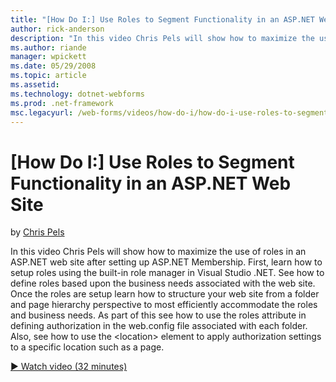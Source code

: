 ```yaml
---
title: "[How Do I:] Use Roles to Segment Functionality in an ASP.NET Web Site | Microsoft Docs"
author: rick-anderson
description: "In this video Chris Pels will show how to maximize the use of roles in an ASP.NET web site after setting up ASP.NET Membership. First, learn how to setup rol..."
ms.author: riande
manager: wpickett
ms.date: 05/29/2008
ms.topic: article
ms.assetid: 
ms.technology: dotnet-webforms
ms.prod: .net-framework
msc.legacyurl: /web-forms/videos/how-do-i/how-do-i-use-roles-to-segment-functionality-in-an-aspnet-web-site
---
```

[How Do I:] Use Roles to Segment Functionality in an ASP.NET Web Site
====================
by [Chris Pels](https://twitter.com/chrispels)

In this video Chris Pels will show how to maximize the use of roles in an ASP.NET web site after setting up ASP.NET Membership. First, learn how to setup roles using the built-in role manager in Visual Studio .NET. See how to define roles based upon the business needs associated with the web site. Once the roles are setup learn how to structure your web site from a folder and page hierarchy perspective to most efficiently accommodate the roles and business needs. As part of this see how to use the roles attribute in defining authorization in the web.config file associated with each folder. Also, see how to use the &lt;location&gt; element to apply authorization settings to a specific location such as a page.

[&#9654; Watch video (32 minutes)](https://channel9.msdn.com/Blogs/ASP-NET-Site-Videos/how-do-i-use-roles-to-segment-functionality-in-an-aspnet-web-site)